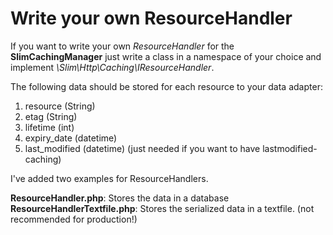 Write your own ResourceHandler
==================

If you want to write your own *ResourceHandler* for the **SlimCachingManager** just write a class in a namespace of your choice and implement *\Slim\Http\Caching\IResourceHandler*.

The following data should be stored for each resource to your data adapter:

1. resource (String)
2. etag (String)
3. lifetime (int)
4. expiry_date (datetime)
5. last_modified (datetime) (just needed if you want to have lastmodified-caching)

I've added two examples for ResourceHandlers.

**ResourceHandler.php**: Stores the data in a database
**ResourceHandlerTextfile.php**: Stores the serialized data in a textfile. (not recommended for production!)